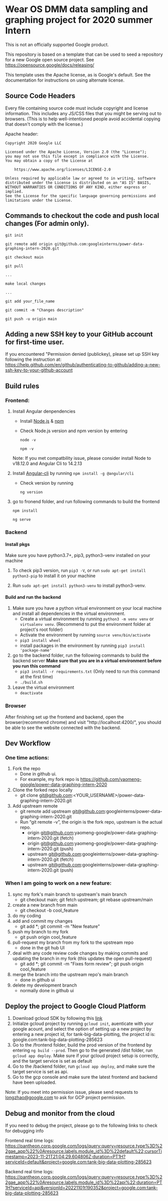 # Wear OS DMM data sampling and graphing project for 2020 summer Intern

This is not an officially supported Google product.

This repository is based on a template that can be used to seed a repository for a
new Google open source project. See https://opensource.google/docs/releasing/

This template uses the Apache license, as is Google's default.  See the
documentation for instructions on using alternate license.
## Source Code Headers

Every file containing source code must include copyright and license
information. This includes any JS/CSS files that you might be serving out to
browsers. (This is to help well-intentioned people avoid accidental copying that
doesn't comply with the license.)

Apache header:

    Copyright 2020 Google LLC

    Licensed under the Apache License, Version 2.0 (the "License");
    you may not use this file except in compliance with the License.
    You may obtain a copy of the License at

        https://www.apache.org/licenses/LICENSE-2.0

    Unless required by applicable law or agreed to in writing, software
    distributed under the License is distributed on an "AS IS" BASIS,
    WITHOUT WARRANTIES OR CONDITIONS OF ANY KIND, either express or implied.
    See the License for the specific language governing permissions and
    limitations under the License.

## Commands to checkout the code and push local changes (For admin only).
    git init

    git remote add origin git@github.com:googleinterns/power-data-graphing-intern-2020.git

    git checkout main

    git pull

    ...

    make local changes

    ...

    git add your_file_name

    git commit -m "Changes description"

    git push -u origin main

## Adding a new SSH key to your GitHub account for first-time user.

If you encountered "Permission denied (publickey), please set up SSH key following the instruction at:
https://help.github.com/en/github/authenticating-to-github/adding-a-new-ssh-key-to-your-github-account

## Build rules
### Frontend:
1. Install Angular denpendencies
    * Install [Node.js](https://nodejs.org/en/download/) & [npm](https://www.npmjs.com/get-npm)
    * Check Node.js version and npm version by entering

      `node -v`

      `npm -v`
    
    Note: If you met compatbility issue, please consider install Node to v18.12.0 and Angular Cli to 14.2.13
2. Install [Angular-cli](https://cli.angular.io/) by running `npm install -g @angular/cli`
    * Check version by running
    
      `ng version`

3. go to fronend folder, and run following commands to build the frontend

    `npm install`

    `ng serve`

### Backend

#### Install pkgs

Make sure you have python3.7+, pip3, python3-venv installed on your machine

1. To check pip3 version, run `pip3 -V`, or run `sudo apt-get install python3-pip` to install it on your machine

2. Run `sudo apt-get install python3-venv` to install python3-venv.

#### Build and run the backend
1. Make sure you have a python virtual environment on your local machine and install all dependencies in the virtual environment.
    * Create a virtual environment by running `python3 -m venv venv` or `virtualenv venv`. (Recommend to put the environment folder at project's root folder)
    * Activate the environment by running `source venv/bin/activate`
    * `pip3 install wheel`
    * install packages in the environment by running `pip3 install 'package-name'`
2. go to the backend folder, run the following commands to build the backend server **Make sure that you are in a virtual environment before you run this command**
    * `pip3 install -r requirements.txt` (Only need to run this command at the first time)
    * `./build.sh`
3. Leave the virtual environment
    * `deactivate`

### Browser
After finishing set up the frontend and backend, open the browser(recommend chrome) and visit "http://localhost:4200/", you should be able to see the website connected with the backend.


## Dev Workflow

### One time actions:
1. Fork the repo
    * Done in github ui.
    * For example, my fork repo is https://github.com/yaomeng-google/power-data-graphing-intern-2020
2. Clone the forked repo locally
    * git clone git@github.com:<YOUR_USERNAME>/power-data-graphing-intern-2020.git
3. Add upstream remote
    * git remote add upstream git@github.com:googleinterns/power-data-graphing-intern-2020.git
    * Run “git remote -v”, the origin is the fork repo, upstream is the actual repo.
         * origin	git@github.com:yaomeng-google/power-data-graphing-intern-2020.git (fetch)
         * origin	git@github.com:yaomeng-google/power-data-graphing-intern-2020.git (push)
         * upstream	git@github.com:googleinterns/power-data-graphing-intern-2020.git (fetch)
         * upstream	git@github.com:googleinterns/power-data-graphing-intern-2020.git (push)

### When I am going to work on a new feature:
1. sync my fork's main branch to upstream's main branch
    * git checkout main; git fetch upstream; git rebase upstream/main
2. create a new branch from main
    * git checkout -b cool_feature
3. do my coding
4. add and commit my changes
    * git add *; git commit -m "New feature"
5. push my branch to my fork
    * git push origin cool_feature
6. pull-request my branch from my fork to the upstream repo
    * done in the git hub UI
7. deal with any code review code changes by making commits and updating the branch in my fork (this updates the open pull-request)
    * git add *; git commit -m "Fixes form review"; git push origin cool_feature
8. merge the branch into the upstream repo's main branch
    * done in github ui
9. delete my development branch
    * normally done in github ui


## Deploy the project to Google Cloud Platform
1. Download gcloud SDK by following this [link](https://cloud.google.com/sdk/install)
2. Initialze gcloud project by running `gcloud init`, auenticate with your google acount, and select the option of setting up a new project by entering a new project id, for tank-big-data-plotting, the project id is: google.com:tank-big-data-plotting-285623
3. Go to the /frontend folder, build the prod version of the frontend by entering `ng build --prod`. Then go to the generated /dist folder, run `gcloud app deploy`. Make sure if your gcloud project setup is correctly, and the target service is set as default
4. Go to the /backend folder, run `gcloud app deploy`, and make sure the target service is set as api.
5. Go to the gcp console and make sure the latest frontend and backend have been uploaded.

Note: If you meet into permission issue, please send requests to longzhao@google.com to ask for GCP project permission.


## Debug and monitor from the cloud
If you need to debug the project, please go to the following links to check for debugging info

Frontend real time logs: https://pantheon.corp.google.com/logs/query;query=resource.type%3D%22gae_app%22%0Aresource.labels.module_id%3D%22default%22;cursorTimestamp=2023-11-21T21:04:29.604806Z;duration=PT1H?serviceId=default&project=google.com:tank-big-data-plotting-285623

Backend real time logs: https://pantheon.corp.google.com/logs/query;query=resource.type%3D%22gae_app%22%0Aresource.labels.module_id%3D%22api%22;duration=PT1H?serviceId=api&versionId=20221101t190352&project=google.com:tank-big-data-plotting-285623
